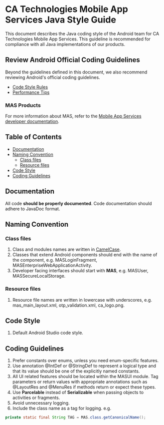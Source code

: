 # CA Technologies Mobile App Services Java Style Guide

This document describes the Java coding style of the Android team for CA Technologies Mobile App Services.  This guideline is recommended for compliance with all Java implementations of our products.

## Review Android Official Coding Guidelines

Beyond the guidelines defined in this document, we also recommend reviewing Android's official coding guidelines.

* [Code Style Rules](https://source.android.com/source/code-style.html)
* [Performance Tips](https://developer.android.com/training/articles/perf-tips.html)

### MAS Products

For more information about MAS, refer to the [Mobile App Services developer documentation](http://mas.ca.com).

## Table of Contents

* [Documentation](#documentation)
* [Naming Convention](#naming-convention)
  * [Class files](#class-files)
  * [Resource files](#resource-files)
* [Code Style](#code-style)
* [Coding Guidelines](#coding-guidelines)

## Documentation

All code **should be properly documented**. Code documentation should adhere to JavaDoc format.

## Naming Convention

### Class files
1. Class and modules names are written in [CamelCase](https://en.wikipedia.org/wiki/CamelCase).
2. Classes that extend Android components should end with the name of the component, e.g. MASLoginFragment, MASEnterpriseWebApplicationActivity.
3. Developer facing interfaces should start with **MAS**, e.g. MASUser, MASSecureLocalStorage.

### Resource files
1. Resource file names are written in lowercase with underscores, e.g. mas_main_layout.xml, otp_validation.xml, ca_logo.png.

## Code Style
1. Default Android Studio code style.

## Coding Guidelines
1. Prefer constants over enums, unless you need enum-specific features.
2. Use annotation @IntDef or @StringDef to represent a logical type and that its value should be one of the explicitly named constants.
3. All UI related features should be located within the MASUI module. Tag parameters or return values with appropriate annotations such as @LayoutRes and @MenuRes if methods return or expect these types.
4. Use **Parcelable** instead of **Serializable** when passing objects to activities or fragments.
5. Avoid unnecessary logging.
6. Include the class name as a tag for logging. e.g.
```java
private static final String TAG = MAS.class.getCanonicalName();
```
